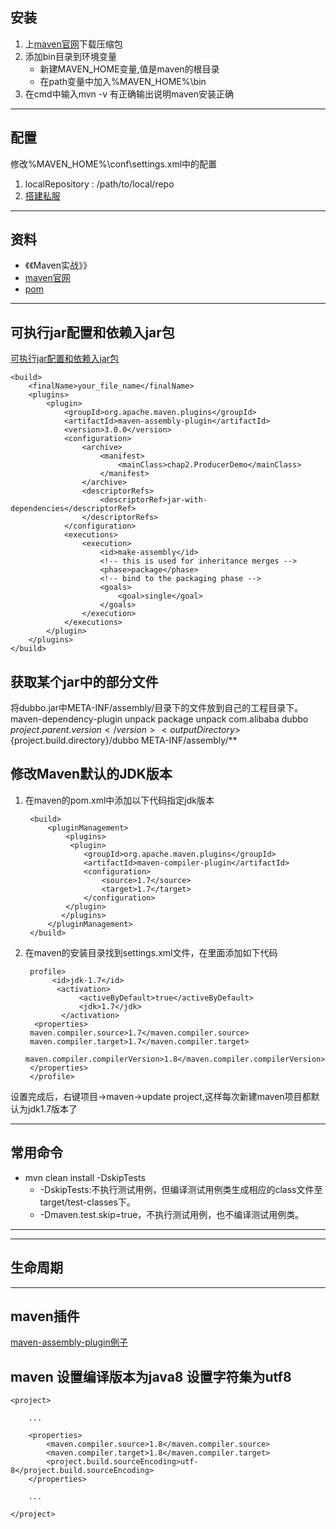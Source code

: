 ## 安装
1. 上[maven官网](https://maven.apache.org/download.cgi)下载压缩包
2. 添加bin目录到环境变量
   * 新建MAVEN_HOME变量,值是maven的根目录
   * 在path变量中加入%MAVEN_HOME%\bin
3. 在cmd中输入mvn -v 有正确输出说明maven安装正确


---
## 配置
修改%MAVEN_HOME%\conf\settings.xml中的配置
1.  localRepository : /path/to/local/repo
2.  [搭建私服](https://blog.csdn.net/wild46cat/article/details/73697109)

---
## 资料
* 《《Maven实战》》
* [maven官网](https://maven.apache.org/)
* [pom](http://maven.apache.org/pom.html)


---
## 可执行jar配置和依赖入jar包
[可执行jar配置和依赖入jar包](http://blog.51cto.com/coffee/2091717)

    <build>
        <finalName>your_file_name</finalName>
        <plugins>
            <plugin>
                <groupId>org.apache.maven.plugins</groupId>
                <artifactId>maven-assembly-plugin</artifactId>
                <version>3.0.0</version>
                <configuration>
                    <archive>
                        <manifest>
                            <mainClass>chap2.ProducerDemo</mainClass>
                        </manifest>
                    </archive>
                    <descriptorRefs>
                        <descriptorRef>jar-with-dependencies</descriptorRef>
                    </descriptorRefs>
                </configuration>
                <executions>
                    <execution>
                        <id>make-assembly</id>
                        <!-- this is used for inheritance merges -->
                        <phase>package</phase>
                        <!-- bind to the packaging phase -->
                        <goals>
                            <goal>single</goal>
                        </goals>
                    </execution>
                </executions>
            </plugin>
        </plugins>
    </build>

## 获取某个jar中的部分文件
将dubbo.jar中META-INF/assembly/目录下的文件放到自己的工程目录下。
    <plugin>
    	<artifactId>maven-dependency-plugin</artifactId>
    	<executions>
    		<execution>
    			<id>unpack</id>
    			<phase>package</phase>
    			<goals>
    				<goal>unpack</goal>
    			</goals>
    			<configuration>
    				<artifactItems>
    					<artifactItem>
    						<groupId>com.alibaba</groupId>
    						<artifactId>dubbo</artifactId>
    						<version>${project.parent.version}</version>
    						<outputDirectory>${project.build.directory}/dubbo</outputDirectory>
    						<includes>META-INF/assembly/**</includes>
    					</artifactItem>
    				</artifactItems>
    			</configuration>
    		</execution>
    	</executions>
    </plugin>

## 修改Maven默认的JDK版本
1. 在maven的pom.xml中添加以下代码指定jdk版本

        <build>    
            <pluginManagement>    
                <plugins>    
                 <plugin>      
                    <groupId>org.apache.maven.plugins</groupId>      
                    <artifactId>maven-compiler-plugin</artifactId>      
                    <configuration>      
                        <source>1.7</source>      
                        <target>1.7</target>      
                    </configuration>      
                </plugin>      
               </plugins>    
            </pluginManagement>    
        </build>    

2. 在maven的安装目录找到settings.xml文件，在里面添加如下代码

        profile>      
             <id>jdk-1.7</id>      
              <activation>      
                   <activeByDefault>true</activeByDefault>      
                   <jdk>1.7</jdk>      
               </activation>      
         <properties>      
        maven.compiler.source>1.7</maven.compiler.source>      
        maven.compiler.target>1.7</maven.compiler.target>      
        maven.compiler.compilerVersion>1.8</maven.compiler.compilerVersion>             
        </properties>      
        </profile>    

设置完成后，右键项目->maven->update project,这样每次新建maven项目都默认为jdk1.7版本了  


---
## 常用命令
* mvn clean install -DskipTests
  *  -DskipTests:不执行测试用例，但编译测试用例类生成相应的class文件至target/test-classes下。
  *  -Dmaven.test.skip=true，不执行测试用例，也不编译测试用例类。

----


---
## 生命周期


---
## maven插件
[maven-assembly-plugin例子](https://maven.apache.org/plugins/maven-assembly-plugin/examples/single/filtering-some-distribution-files.html)





## maven 设置编译版本为java8 设置字符集为utf8
    <project>  
    
        ...  
    
        <properties>  
            <maven.compiler.source>1.8</maven.compiler.source>  
            <maven.compiler.target>1.8</maven.compiler.target>  
            <project.build.sourceEncoding>utf-8</project.build.sourceEncoding>  
        </properties>  
    
        ...  
    
    </project>  





    